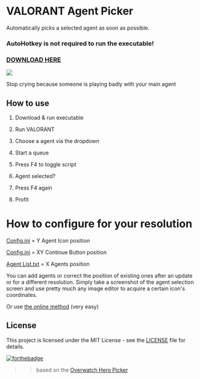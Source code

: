 # VALORANT Agent Picker
Automatically picks a selected agent as soon as possible.

### AutoHotkey is not required to run the executable!
### [DOWNLOAD HERE](https://github.com/pintoso/Agent-Picker/releases/download/1.02/AgentPicker.exe)


![](https://i.imgur.com/1HOO68L.png)

Stop crying because someone is playing badly with your main agent

## How to use
1. Download & run executable
2. Run VALORANT
3. Choose a agent via the dropdown

4. Start a queue
5. Press F4 to toggle script
6. Agent selected?
7. Press F4 again
7. Profit

# How to configure for your resolution
[Config.ini](Config.ini) = Y Agent Icon position

[Config.ini](Config.ini) = XY Continue Button position

[Agent List.txt](Agent%20List.txt) = X Agents position

You can add agents or correct the position of existing ones after an update or for a different resolution.
Simply take a screenshot of the agent selection screen and use pretty much any image editor to acquire a certain icon's coordinates.

Or use [the online method](https://github.com/pintoso/Agent-Picker/issues/2) (very easy)


## License
This project is licensed under the MIT License - see the [LICENSE](LICENSE) file for details.

[![forthebadge](https://forthebadge.com/images/badges/built-with-love.svg)](https://forthebadge.com)


> > based on the [Overwatch Hero Picker](https://github.com/Robert-K/overwatch-hero-picker/)
